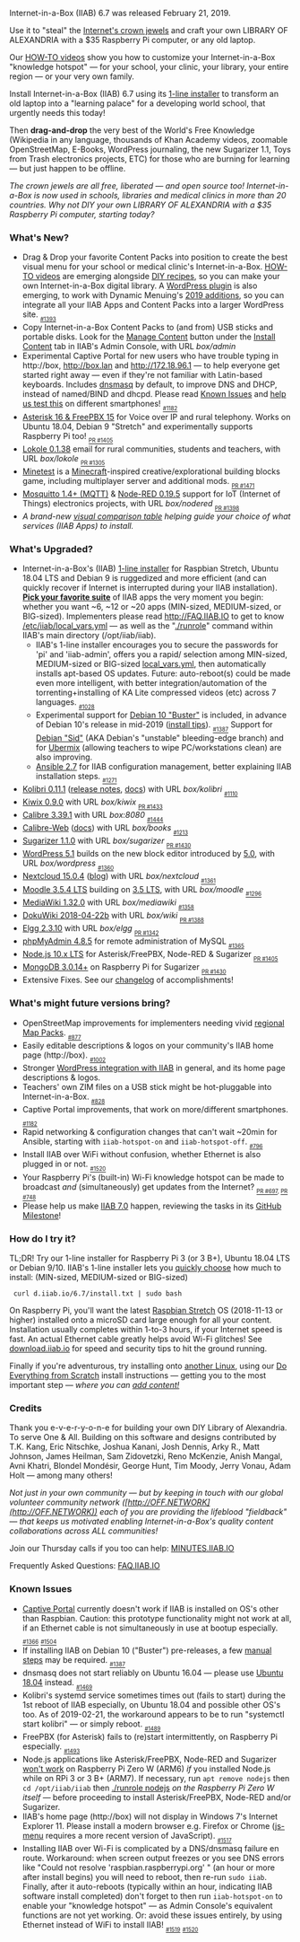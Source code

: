 Internet-in-a-Box (IIAB) 6.7 was released February 21, 2019.

Use it to "steal" the [Internet's crown jewels](http://internet-in-a-box.org/#quality-content) and craft your own LIBRARY OF ALEXANDRIA with a $35 Raspberry Pi computer, or any old laptop.

Our [HOW-TO videos](https://www.youtube.com/channel/UC0cBGCxr_WPBPa3IqPVEe3g) show you how to customize your Internet-in-a-Box "knowledge hotspot" — for your school, your clinic, your library, your entire region — or your very own family.

Install Internet-in-a-Box (IIAB) 6.7 using its [1-line installer](http://download.iiab.io/6.7) to transform an old laptop into a "learning palace" for a developing world school, that urgently needs this today!

Then **drag-and-drop** the very best of the World's Free Knowledge (Wikipedia in any language, thousands of Khan Academy videos, zoomable OpenStreetMap, E-Books, WordPress journaling, the new Sugarizer 1.1, Toys from Trash electronics projects, ETC) for those who are burning for learning — but just happen to be offline.

_The crown jewels are all free, liberated — and open source too! 
 Internet-in-a-Box is now used in schools, libraries and medical clinics in more than 20 countries.  Why not DIY your own LIBRARY OF ALEXANDRIA with a $35 Raspberry Pi computer, starting today?_

### What's New?

* Drag & Drop your favorite Content Packs into position to create the best visual menu for your school or medical clinic's Internet-in-a-Box.  [HOW-TO videos](https://www.youtube.com/channel/UC0cBGCxr_WPBPa3IqPVEe3g) are emerging alongside [DIY recipes](http://wiki.laptop.org/go/IIAB/FAQ#How_do_I_customize_my_Internet-in-a-Box_home_page.3F), so you can make your own Internet-in-a-Box digital library.  A [WordPress plugin](https://github.com/kananigit/iiab-menu-plugin) is also emerging, to work with Dynamic Menuing's [2019 additions](https://github.com/iiab/iiab/wiki/IIAB-Menuing#2019-additions), so you can integrate all your IIAB Apps and Content Packs into a larger WordPress site.  <sub><sub>[#1393](https://github.com/iiab/iiab/issues/1393)</sub></sub>
* Copy Internet-in-a-Box Content Packs to (and from) USB sticks and portable disks.  Look for the [Manage Content](https://github.com/iiab/iiab-admin-console/blob/master/roles/console/files/help/InstContent.rst#manage-content) button under the [Install Content](https://github.com/iiab/iiab-admin-console/blob/master/roles/console/files/help/InstContent.rst) tab in IIAB's Admin Console, with URL _box/admin_
* Experimental Captive Portal for new users who have trouble typing in http://box, http://box.lan and http://172.18.96.1 &mdash; to help everyone get started right away &mdash; even if they're not familiar with Latin-based keyboards.  Includes [dnsmasq](http://www.thekelleys.org.uk/dnsmasq/doc.html) by default, to improve DNS and DHCP, instead of named/BIND and dhcpd.  Please read [Known Issues](#known-issues) and [help us test this](http://wiki.laptop.org/go/IIAB/FAQ#Captive_Portal_Administration:_What_tips_.26_tricks_exist.3F) on different smartphones!  <sub><sub>[#1182](https://github.com/iiab/iiab/issues/1182)</sub></sub>
* [Asterisk 16 & FreePBX 15](https://github.com/iiab/iiab/tree/master/roles/pbx#pbx-readme) for Voice over IP and rural telephony.  Works on Ubuntu 18.04, Debian 9 "Stretch" and experimentally supports Raspberry Pi too!  <sub><sub>[PR #1405](https://github.com/iiab/iiab/pull/1405)</sub></sub>
* [Lokole 0.1.38](https://github.com/iiab/iiab/tree/master/roles/lokole#lokole-readme) email for rural communities, students and teachers, with URL _box/lokole_  <sub><sub>[PR #1305](https://github.com/iiab/iiab/pull/1305)</sub></sub>
* [Minetest](https://github.com/iiab/iiab/tree/master/roles/minetest#minetest-readme) is a [Minecraft](https://en.wikipedia.org/wiki/Minecraft)-inspired creative/explorational building blocks game, including multiplayer server and additional mods.  <sub><sub>[PR #1471](https://github.com/iiab/iiab/pull/1471)</sub></sub>
* [Mosquitto 1.4+ (MQTT)](https://github.com/iiab/iiab/tree/master/roles/mosquitto#mosquitto-readme) & [Node-RED 0.19.5](https://github.com/iiab/iiab/tree/master/roles/nodered#nodered-readme) support for IoT (Internet of Things) electronics projects, with URL _box/nodered_  <sub><sub>[PR #1398](https://github.com/iiab/iiab/pull/1398)</sub></sub>
* _A brand-new [visual comparison table](http://wiki.laptop.org/go/IIAB/FAQ#What_services_.28IIAB_apps.29_are_suggested_during_installation.3F) helping guide your choice of what services (IIAB Apps) to install._

### What's Upgraded?

* Internet-in-a-Box's (IIAB) [1-line installer](http://download.iiab.io/6.7/) for Raspbian Stretch, Ubuntu 18.04 LTS and Debian 9 is ruggedized and more efficient (and can quickly recover if Internet is interrupted during your IIAB installation).  [**Pick your favorite suite**](http://wiki.laptop.org/go/IIAB/FAQ#What_services_.28IIAB_apps.29_are_suggested_during_installation.3F) of IIAB apps the very moment you begin: whether you want ~6, ~12 or ~20 apps (MIN-sized, MEDIUM-sized, or BIG-sized).  Implementers please read http://FAQ.IIAB.IO to get to know [/etc/iiab/local_vars.yml](http://wiki.laptop.org/go/IIAB/FAQ#What_is_local_vars.yml_and_how_do_I_customize_it.3F) — as well as the "[./runrole](https://github.com/iiab/iiab/blob/master/runrole)" command within IIAB's main directory (/opt/iiab/iiab).
  * IIAB's 1-line installer encourages you to secure the passwords for 'pi' and 'iiab-admin', offers you a rapid/ selection among MIN-sized, MEDIUM-sized or BIG-sized [local_vars.yml](http://wiki.laptop.org/go/IIAB/local_vars.yml), then automatically installs apt-based OS updates.  Future: auto-reboot(s) could be made even more intelligent, with better integration/automation of the torrenting+installing of KA Lite compressed videos (etc) across 7 languages.  <sub><sub>[#1028](https://github.com/iiab/iiab/issues/1028)</sub></sub>
  * Experimental support for [Debian 10 "Buster"](https://www.debian.org/devel/debian-installer/) is included, in advance of Debian 10's release in mid-2019 ([install tips](https://github.com/iiab/iiab/issues/1387)).  <sub><sub>[#1387](https://github.com/iiab/iiab/issues/1387)</sub></sub>  Support for [Debian "Sid"](https://wiki.debian.org/DebianUnstable) (AKA Debian's "unstable" bleeding-edge branch) and for [Ubermix](https://github.com/iiab/iiab/wiki/IIAB-Platforms#operating-systems) (allowing teachers to wipe PC/workstations clean) are also improving.
  * [Ansible 2.7](https://docs.ansible.com/ansible/devel/porting_guides/porting_guide_2.7.html) for IIAB configuration management, better explaining IIAB installation steps.  <sub><sub>[#1271](https://github.com/iiab/iiab/pull/1271)</sub></sub>
* [Kolibri 0.11.1](https://github.com/iiab/iiab/tree/master/roles/kolibri) ([release notes](https://medium.com/kolibri-releases/kolibri-v0-11-is-here-1ba5c878c6ba), [docs](https://kolibri.readthedocs.io/en/latest/manage.html)) with URL _box/kolibri_  <sub><sub>[#1110](https://github.com/iiab/iiab/issues/1110)</sub></sub>
* [Kiwix 0.9.0](https://github.com/kiwix/kiwix-tools/blob/master/Changelog) with URL _box/kiwix_  <sub><sub>[PR #1433](https://github.com/iiab/iiab/pull/1433)</sub></sub>
* [Calibre 3.39.1](https://calibre-ebook.com/whats-new) with URL _box:8080_  <sub><sub>[#1444](https://github.com/iiab/iiab/issues/1444)</sub></sub>
* [Calibre-Web](https://github.com/janeczku/calibre-web#about) ([docs](https://github.com/iiab/iiab/tree/master/roles/calibre-web)) with URL _box/books_  <sub><sub>[#1213](https://github.com/iiab/iiab/pull/1213)</sub></sub>
* [Sugarizer 1.1.0](https://sugarizer.org) with URL _box/sugarizer_  <sub><sub>[PR #1430](https://github.com/iiab/iiab/pull/1430)</sub></sub>
* [WordPress 5.1](https://wordpress.org/news/2019/02/betty/) builds on the new block editor introduced by [5.0](https://wordpress.org/news/2018/12/bebo/), with URL _box/wordpress_  <sub><sub>[#1360](https://github.com/iiab/iiab/issues/1360)</sub></sub>
* [Nextcloud 15.0.4](https://nextcloud.com/changelog/#latest15) ([blog](https://nextcloud.com/blog/)) with URL _box/nextcloud_  <sub><sub>[#1361](https://github.com/iiab/iiab/issues/1361)</sub></sub>
* [Moodle 3.5.4 LTS](https://docs.moodle.org/dev/Moodle_3.5.4_release_notes) building on [3.5 LTS](https://docs.moodle.org/dev/Releases#Moodle_3.5_.28LTS.29), with URL _box/moodle_  <sub><sub>[#1296](https://github.com/iiab/iiab/issues/1296)</sub></sub>
* [MediaWiki 1.32.0](https://www.mediawiki.org/wiki/Release_notes/1.32) with URL _box/mediawiki_  <sub><sub>[#1358](https://github.com/iiab/iiab/issues/1358)</sub></sub>
* [DokuWiki 2018-04-22b](https://www.dokuwiki.org/changes) with URL _box/wiki_  <sub><sub>[PR #1388](https://github.com/iiab/iiab/pull/1388)</sub></sub>
* [Elgg 2.3.10](https://github.com/Elgg/Elgg/blob/2.3.10/CHANGELOG.md) with URL _box/elgg_  <sub><sub>[PR #1342](https://github.com/iiab/iiab/pull/1342)</sub></sub>
* [phpMyAdmin 4.8.5](https://www.phpmyadmin.net/) for remote administration of MySQL  <sub><sub>[#1365](https://github.com/iiab/iiab/pull/1365)</sub></sub>
* [Node.js 10.x LTS](https://technology.condenast.com/story/10-for-10-a-scenic-tour-of-nodejs-10-lts) for Asterisk/FreePBX, Node-RED & Sugarizer  <sub><sub>[PR #1405](https://github.com/iiab/iiab/pull/1405)</sub></sub>
* [MongoDB 3.0.14+](https://www.mongodb.com/mongodb-3.0) on Raspberry Pi for Sugarizer  <sub><sub>[PR #1430](https://github.com/iiab/iiab/pull/1430)</sub></sub>
* Extensive Fixes.  See our [changelog](https://github.com/iiab/iiab/milestone/4?closed=1) of accomplishments!

### What's might future versions bring?

* OpenStreetMap improvements for implementers needing vivid [regional Map Packs](http://wiki.laptop.org/go/IIAB/FAQ#How_do_I_add_zoomable_maps_for_my_region.3F).  <sub><sub>[#877](https://github.com/iiab/iiab/issues/877#issuecomment-405935272)</sub></sub>
* Easily editable descriptions & logos on your community's IIAB home page (http://box).  <sub><sub>[#1002](https://github.com/iiab/iiab/issues/1002#issuecomment-462183401)</sub></sub>
* Stronger [WordPress integration with IIAB](http://wiki.laptop.org/go/IIAB/FAQ#WordPress_.26_Moodle_Administration:_What_tips_.26_tricks_exist.3F) in general, and its home page descriptions & logos.
* Teachers' own ZIM files on a USB stick might be hot-pluggable into Internet-in-a-Box.  <sub><sub>[#828](https://github.com/iiab/iiab/issues/828)</sub></sub>
* Captive Portal improvements, that work on more/different smartphones.  <sub><sub>[#1182](https://github.com/iiab/iiab/issues/1182)</sub></sub>
* Rapid networking & configuration changes that can't wait ~20min for Ansible, starting with `iiab-hotspot-on` and `iiab-hotspot-off`.  <sub><sub>[#796](https://github.com/iiab/iiab/issues/796)</sub></sub>
* Install IIAB over WiFi without confusion, whether Ethernet is also plugged in or not.  <sub><sub>[#1520](https://github.com/iiab/iiab/issues/1520)</sub></sub>
* Your Raspberry Pi's (built-in) Wi-Fi knowledge hotspot can be made to broadcast _and_ (simultaneously) get updates from the Internet?  <sub><sub>[PR #697](https://github.com/iiab/iiab/pull/697), [PR #748](https://github.com/iiab/iiab/pull/748)</sub></sub>
* Please help us make [IIAB 7.0](https://github.com/iiab/iiab/wiki/IIAB-7.0-Release-Notes) happen, reviewing the tasks in its [GitHub Milestone](https://github.com/iiab/iiab/milestone/5)!

### How do I try it?

TL;DR!  Try our 1-line installer for Raspberry Pi 3 (or 3 B+), Ubuntu 18.04 LTS or Debian 9/10.  IIAB's 1-line installer lets you [quickly choose](http://wiki.laptop.org/go/IIAB/FAQ#What_services_.28IIAB_apps.29_are_suggested_during_installation.3F) how much to install: (MIN-sized, MEDIUM-sized or BIG-sized)

     curl d.iiab.io/6.7/install.txt | sudo bash

On Raspberry Pi, you'll want the latest [Raspbian Stretch](https://www.raspberrypi.org/downloads/raspbian/) OS (2018-11-13 or higher) installed onto a microSD card large enough for all your content.  Installation usually completes within 1-to-3 hours, if your Internet speed is fast.  An actual Ethernet cable greatly helps avoid Wi-Fi glitches!  See [download.iiab.io](http://download.iiab.io/) for speed and security tips to hit the ground running.

Finally if you're adventurous, try installing onto [another Linux](https://github.com/iiab/iiab/wiki/IIAB-Platforms), using our [Do Everything from Scratch](https://github.com/iiab/iiab/wiki/IIAB-Installation#do-everything-from-scratch) install instructions &mdash; getting you to the most important step &mdash; _where you can [add content!](https://github.com/iiab/iiab/wiki/IIAB-Installation#add-content)_

### Credits

Thank you e-v-e-r-y-o-n-e for building your own DIY Library of Alexandria.  To serve One & All.  Building on this software and designs contributed by T.K. Kang, Eric Nitschke, Joshua Kanani, Josh Dennis, Arky R., Matt Johnson, James Heilman, Sam Zidovetzki, Reno McKenzie, Anish Mangal, Avni Khatri, Blondel Mondésir, George Hunt, Tim Moody, Jerry Vonau, Adam Holt &mdash; among many others!

_Not just in your own community &mdash; but by keeping in touch with our global volunteer community network ([http://OFF.NETWORK](http://OFF.NETWORK)) each of you are providing the lifeblood "fieldback" &mdash; that keeps us motivated enabling Internet-in-a-Box's quality content collaborations across ALL communities!_

Join our Thursday calls if you too can help: [MINUTES.IIAB.IO](http://MINUTES.IIAB.IO)

Frequently Asked Questions: [FAQ.IIAB.IO](http://FAQ.IIAB.IO)

### Known Issues

* [Captive Portal](http://wiki.laptop.org/go/IIAB/FAQ#Captive_Portal_Administration:_What_tips_.26_tricks_exist.3F) currently doesn't work if IIAB is installed on OS's other than Raspbian.  Caution: this prototype functionality might not work at all, if an Ethernet cable is not simultaneously in use at bootup especially.  <sub><sub>[#1366](https://github.com/iiab/iiab/issues/1366)</sub></sub> <sub> <sub>[#1504](https://github.com/iiab/iiab/issues/1504)</sub></sub>
* If installing IIAB on Debian 10 ("Buster") pre-releases, a few [manual steps](https://github.com/iiab/iiab/issues/1387) may be required.  <sub><sub>[#1387](https://github.com/iiab/iiab/issues/1387)</sub></sub>
* dnsmasq does not start reliably on Ubuntu 16.04 &mdash; please use [Ubuntu 18.04](https://github.com/iiab/iiab/wiki/IIAB-Platforms#operating-systems) instead.  <sub><sub>[#1469](https://github.com/iiab/iiab/issues/1469)</sub></sub>
* Kolibri's systemd service sometimes times out (fails to start) during the 1st reboot of IIAB especially, on Ubuntu 18.04 and possible other OS's too.  As of 2019-02-21, the workaround appears to be to run "systemctl start kolibri" &mdash; or simply reboot.  <sub><sub>[#1489](https://github.com/iiab/iiab/issues/1489)</sub></sub>
* FreePBX (for Asterisk) fails to (re)start intermittently, on Raspberry Pi especially.  <sub><sub>[#1493](https://github.com/iiab/iiab/issues/1493)</sub></sub>
* Node.js applications like Asterisk/FreePBX, Node-RED and Sugarizer [won't work](https://nodered.org/docs/hardware/raspberrypi#swapping-sd-cards) on Raspberry Pi Zero W (ARM6) *if* you installed Node.js while on RPi 3 or 3 B+ (ARM7).  If necessary, run `apt remove nodejs` then `cd /opt/iiab/iiab` then [./runrole nodejs](https://github.com/iiab/iiab/blob/master/roles/nodejs/tasks/main.yml) _on the Raspberry Pi Zero W itself_ — before proceeding to install Asterisk/FreePBX, Node-RED and/or Sugarizer.
* IIAB's home page (http://box) will not display in Windows 7's Internet Explorer 11.  Please install a modern browser e.g. Firefox or Chrome ([js-menu](https://github.com/iiab/iiab-admin-console/tree/master/roles/js-menu) requires a more recent version of JavaScript).  <sub><sub>[#1517](https://github.com/iiab/iiab/issues/1517)</sub></sub>
* Installing IIAB over Wi-Fi is complicated by a DNS/dnsmasq failure en route.  Workaround: when screen output freezes or you see DNS errors like "Could not resolve 'raspbian.raspberrypi.org' " (an hour or more after install begins) you will need to reboot, then re-run `sudo iiab`.  Finally, after it auto-reboots (typically within an hour, indicating IIAB software install completed) don't forget to then run `iiab-hotspot-on` to enable your "knowledge hotspot" — as Admin Console's equivalent functions are not yet working.  Or: avoid these issues entirely, by using Ethernet instead of WiFi to install IIAB!  <sub><sub>[#1519](https://github.com/iiab/iiab/issues/1519)</sub></sub> <sub><sub>[#1520](https://github.com/iiab/iiab/issues/1520)</sub></sub>